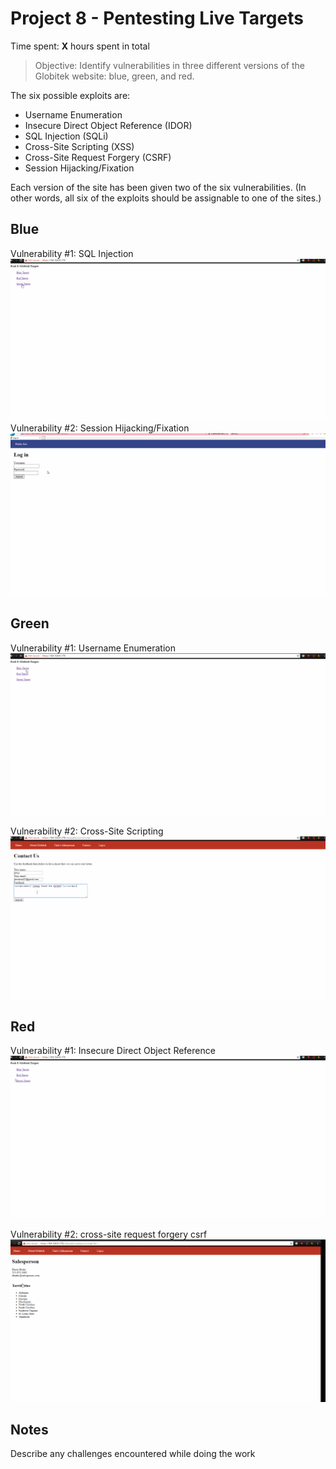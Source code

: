 # Project 8 - Pentesting Live Targets

Time spent: **X** hours spent in total

> Objective: Identify vulnerabilities in three different versions of the Globitek website: blue, green, and red.

The six possible exploits are:
* Username Enumeration
* Insecure Direct Object Reference (IDOR)
* SQL Injection (SQLi)
* Cross-Site Scripting (XSS)
* Cross-Site Request Forgery (CSRF)
* Session Hijacking/Fixation

Each version of the site has been given two of the six vulnerabilities. (In other words, all six of the exploits should be assignable to one of the sites.)

## Blue

Vulnerability #1: SQL Injection
<img src='Blue SQL Injection.gif' title='SQL Injection' width='' alt='' />
Vulnerability #2: Session Hijacking/Fixation
<img src='Blue.gif' title='Session Hijacking/Fixation' width='' alt='' />

## Green

Vulnerability #1: Username Enumeration
<img src='Green username enumeration.gif' title='Username Enumeration' width='' alt='' />

Vulnerability #2: Cross-Site Scripting
<img src='Green-Cross-Site Scripting.gif' title='Cross-Site Scripting' width='' alt='' />
## Red

Vulnerability #1: Insecure Direct Object Reference
<img src='red-Insecure Direct Object Reference.gif' title='Insecure Direct Object Reference' width='' alt='' />

Vulnerability #2: cross-site request forgery csrf
<img src='red-cross-site request forgery csrf.gif' title='cross-site request forgery csrf' width='' alt='' />

## Notes

Describe any challenges encountered while doing the work

